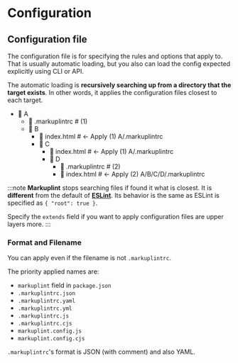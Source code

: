 # Configuration

## Configuration file

The configuration file is for specifying the rules and options that apply to. That is usually automatic loading, but you also can load the config expected explicitly using CLI or API.

The automatic loading is **recursively searching up from a directory that the target exists**. In other words, it applies the configuration files closest to each target.

<file-tree>

- 📂 A
  - 📄 .markuplintrc # (1)
  - 📂 B
    - 📄 index.html # <- Apply (1) A/.markuplintrc
    - 📂 C
      - 📄 index.html # <- Apply (1) A/.markuplintrc
      - 📂 D
        - 📄 .markuplintrc # (2)
        - 📄 index.html # <- Apply (2) A/B/C/D/.markuplintrc

</file-tree>

:::note
**Markuplint** stops searching files if found it what is closest. It is **different** from the default of [**ESLint**](https://eslint.org/docs/latest/user-guide/configuring/configuration-files#cascading-and-hierarchy). Its behavior is the same as ESLint is specified as `{ "root": true }`.

Specify the `extends` field if you want to apply configuration files are upper layers more.
:::

### Format and Filename

You can apply even if the filename is not `.markuplintrc`.

The priority applied names are:

- `markuplint` field in `package.json`
- `.markuplintrc.json`
- `.markuplintrc.yaml`
- `.markuplintrc.yml`
- `.markuplintrc.js`
- `.markuplintrc.cjs`
- `markuplint.config.js`
- `markuplint.config.cjs`

`.markuplintrc`'s format is JSON (with comment) and also YAML.
